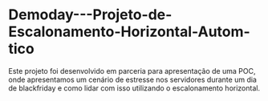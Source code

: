 # Demoday---Projeto-de-Escalonamento-Horizontal-Autom-tico
Este projeto foi desenvolvido em parceria para apresentação de uma POC, onde apresentamos um cenário de estresse nos servidores durante um dia de blackfriday e como lidar com isso utilizando o escalonamento horizontal.
